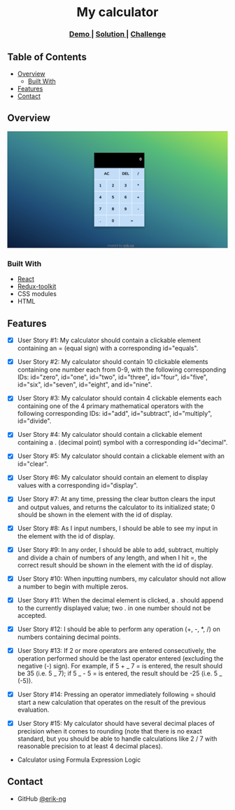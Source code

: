 <h1 align="center">My calculator</h1>

<div align="center">
  <h3>
    <a href="https://peaceful-cannoli-e8ddc4.netlify.app/">
      Demo
    </a>
    <span> | </span>
    <a href="https://github.com/erik-ng-3006/my-calculator">
      Solution
    </a>
    <span> | </span>
    <a href="https://www.freecodecamp.org/learn/front-end-development-libraries/front-end-development-libraries-projects/build-a-javascript-calculator">
      Challenge
    </a>
  </h3>
</div>

<!-- TABLE OF CONTENTS -->

## Table of Contents

-   [Overview](#overview)
    -   [Built With](#built-with)
-   [Features](#features)
-   [Contact](#contact)

<!-- OVERVIEW -->

## Overview

![screenshot](https://github.com/erik-ng-3006/my-calculator/blob/main/public/Screenshot.png)

### Built With

<!-- This section should list any major frameworks that you built your project using. Here are a few examples.-->

-   [React](https://reactjs.org/)
-   [Redux-toolkit](https://redux-toolkit.js.org/)
-   CSS modules
-   HTML

## Features

-   [x] User Story #1: My calculator should contain a clickable element containing an = (equal sign) with a corresponding id="equals".

-   [x] User Story #2: My calculator should contain 10 clickable elements containing one number each from 0-9, with the following corresponding IDs: id="zero", id="one", id="two", id="three", id="four", id="five", id="six", id="seven", id="eight", and id="nine".

-   [x] User Story #3: My calculator should contain 4 clickable elements each containing one of the 4 primary mathematical operators with the following corresponding IDs: id="add", id="subtract", id="multiply", id="divide".

-   [x] User Story #4: My calculator should contain a clickable element containing a . (decimal point) symbol with a corresponding id="decimal".

-   [x] User Story #5: My calculator should contain a clickable element with an id="clear".

-   [x] User Story #6: My calculator should contain an element to display values with a corresponding id="display".

-   [x] User Story #7: At any time, pressing the clear button clears the input and output values, and returns the calculator to its initialized state; 0 should be shown in the element with the id of display.

-   [x] User Story #8: As I input numbers, I should be able to see my input in the element with the id of display.

-   [x] User Story #9: In any order, I should be able to add, subtract, multiply and divide a chain of numbers of any length, and when I hit =, the correct result should be shown in the element with the id of display.

-   [x] User Story #10: When inputting numbers, my calculator should not allow a number to begin with multiple zeros.

-   [x] User Story #11: When the decimal element is clicked, a . should append to the currently displayed value; two . in one number should not be accepted.

-   [x] User Story #12: I should be able to perform any operation (+, -, \*, /) on numbers containing decimal points.

-   [x] User Story #13: If 2 or more operators are entered consecutively, the operation performed should be the last operator entered (excluding the negative (-) sign). For example, if 5 + _ 7 = is entered, the result should be 35 (i.e. 5 _ 7); if 5 _ - 5 = is entered, the result should be -25 (i.e. 5 _ (-5)).

-   [x] User Story #14: Pressing an operator immediately following = should start a new calculation that operates on the result of the previous evaluation.

-   [x] User Story #15: My calculator should have several decimal places of precision when it comes to rounding (note that there is no exact standard, but you should be able to handle calculations like 2 / 7 with reasonable precision to at least 4 decimal places).

-   Calculator using Formula Expression Logic

## Contact

-   GitHub [@erik-ng](https://github.com/erik-ng-3006/to-do-list)
